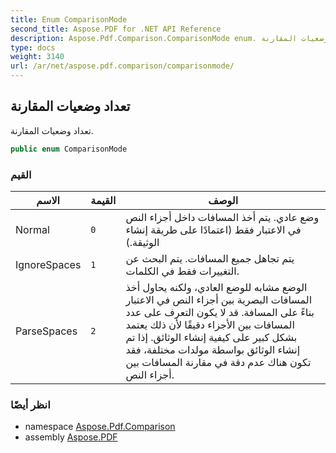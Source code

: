 ```yaml
---
title: Enum ComparisonMode
second_title: Aspose.PDF for .NET API Reference
description: Aspose.Pdf.Comparison.ComparisonMode enum. تعداد وضعيات المقارنة
type: docs
weight: 3140
url: /ar/net/aspose.pdf.comparison/comparisonmode/
---
```

## تعداد وضعيات المقارنة

تعداد وضعيات المقارنة.

```csharp
public enum ComparisonMode
```

### القيم

| الاسم | القيمة | الوصف |
| --- | --- | --- |
| Normal | `0` | وضع عادي. يتم أخذ المسافات داخل أجزاء النص في الاعتبار فقط (اعتمادًا على طريقة إنشاء الوثيقة.) |
| IgnoreSpaces | `1` | يتم تجاهل جميع المسافات. يتم البحث عن التغييرات فقط في الكلمات. |
| ParseSpaces | `2` | الوضع مشابه للوضع العادي، ولكنه يحاول أخذ المسافات البصرية بين أجزاء النص في الاعتبار بناءً على المسافة. قد لا يكون التعرف على عدد المسافات بين الأجزاء دقيقًا لأن ذلك يعتمد بشكل كبير على كيفية إنشاء الوثائق. إذا تم إنشاء الوثائق بواسطة مولدات مختلفة، فقد تكون هناك عدم دقة في مقارنة المسافات بين أجزاء النص. |

### انظر أيضًا

* namespace [Aspose.Pdf.Comparison](../../aspose.pdf.comparison/)
* assembly [Aspose.PDF](../../)